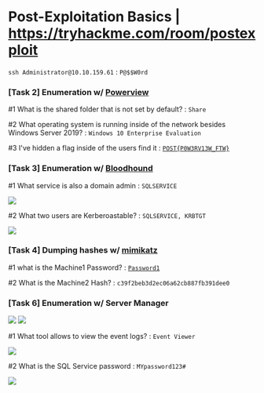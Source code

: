 # Post-Exploitation Basics | https://tryhackme.com/room/postexploit

`ssh Administrator@10.10.159.61` : `P@$$W0rd`

### [Task 2] Enumeration w/ [Powerview](https://github.com/thehackingsage/TryHackMe/blob/master/Post-Exploitation-Basics/powerview/powerview.txt)

#1	What is the shared folder that is not set by default? : `Share`

#2	What operating system is running inside of the network besides Windows Server 2019? : `Windows 10 Enterprise Evaluation`

#3	I've hidden a flag inside of the users find it : [`POST{P0W3RV13W_FTW}`](https://github.com/thehackingsage/TryHackMe/blob/master/Post-Exploitation-Basics/powerview/flag.txt)

### [Task 3] Enumeration w/ [Bloodhound](https://github.com/thehackingsage/TryHackMe/blob/master/Post-Exploitation-Basics/bloodhound/bloodhound.txt)

#1	What service is also a domain admin : `SQLSERVICE`

<img src="https://github.com/thehackingsage/TryHackMe/blob/master/Post-Exploitation-Basics/bloodhound/service.png"/>

#2	What two users are Kerberoastable? : `SQLSERVICE, KRBTGT`

<img src="https://github.com/thehackingsage/TryHackMe/blob/master/Post-Exploitation-Basics/bloodhound/kerberoastable-users.png"/>

### [Task 4] Dumping hashes w/ [mimikatz](https://github.com/thehackingsage/TryHackMe/blob/master/Post-Exploitation-Basics/mimikatz/mimikatz.txt)

#1	what is the Machine1 Password? : [`Password1`](https://github.com/thehackingsage/TryHackMe/blob/master/Post-Exploitation-Basics/mimikatz/hashcat.txt)

#2	What is the Machine2 Hash? : `c39f2beb3d2ec06a62cb887fb391dee0` 

### [Task 6] Enumeration w/ Server Manager

<img src="https://github.com/thehackingsage/TryHackMe/blob/master/Post-Exploitation-Basics/server-manager/login.png"/>

<img src="https://github.com/thehackingsage/TryHackMe/blob/master/Post-Exploitation-Basics/server-manager/dashbord.png"/>

#1	What tool allows to view the event logs? : `Event Viewer`

<img src="https://github.com/thehackingsage/TryHackMe/blob/master/Post-Exploitation-Basics/server-manager/event-logs.png"/>

#2	What is the SQL Service password : `MYpassword123#`

<img src="https://github.com/thehackingsage/TryHackMe/blob/master/Post-Exploitation-Basics/server-manager/sql-service-password.png"/>
